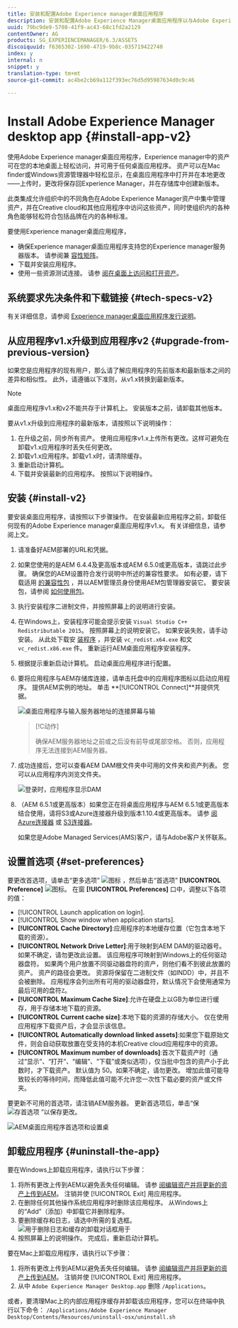 ```yaml
---
title: 安装和配置Adobe Experience manager桌面应用程序
description: 安装和配置Adobe Experience Manager桌面应用程序以与Adobe Experience Manager资产服务器一起使用，并将资产下载到您的本地文件系统。
uuid: 79bc9de9-5708-41f9-ac43-68c1fd2a2129
contentOwner: AG
products: SG_EXPERIENCEMANAGER/6.3/ASSETS
discoiquuid: f6365302-1690-4719-9b8c-035719422740
index: y
internal: n
snippet: y
translation-type: tm+mt
source-git-commit: ac4be2cb69a112f393ec76d5d95987634d0c9c46

---
```



# Install Adobe Experience Manager desktop app {#install-app-v2}

使用Adobe Experience manager桌面应用程序，Experience manager中的资产可在您的本地桌面上轻松访问，并可用于任何桌面应用程序。 资产可以在Mac finder或Windows资源管理器中轻松显示，在桌面应用程序中打开并在本地更改——上传时，更改将保存回Experience Manager，并在存储库中创建新版本。

此类集成允许组织中的不同角色在Adobe Experience Manager资产中集中管理资产，并在Creative cloud和其他应用程序中访问这些资产，同时使组织内的各种角色能够轻松符合包括品牌在内的各种标准。

要使用Experience manager桌面应用程序，

* 确保Experience manager桌面应用程序支持您的Experience manager服务器版本。 请参阅兼 [容性矩阵](release-notes-of-v1.md#compatibilitymatrix)。
* 下载并安装应用程序。
* 使用一些资源测试连接。 请参 [阅在桌面上访问和打开资产](use-app-v1.md#openondesktop)。

## 系统要求先决条件和下载链接 {#tech-specs-v2}

有关详细信息，请参阅 [Experience manager桌面应用程序发行说明](release-notes.md)。

## 从应用程序v1.x升级到应用程序v2 {#upgrade-from-previous-version}

如果您是应用程序的现有用户，那么请了解应用程序的先前版本和最新版本之间的差异和相似性。 此外，请遵循以下准则，从v1.x转换到最新版本。

>[!NOTE]
>
>桌面应用程序v1.x和v2不能共存于计算机上。 安装版本之前，请卸载其他版本。

要从v1.x升级到应用程序的最新版本，请按照以下说明操作：

1. 在升级之前，同步所有资产。 使用应用程序v1.x上传所有更改。这样可避免在卸载v1.x应用程序时丢失任何更改。
1. 卸载v1.x应用程序。卸载v1.x时，请清除缓存。
1. 重新启动计算机。
1. 下载并安装最新的应用程序。 按照以下说明操作。

## 安装 {#install-v2}

要安装桌面应用程序，请按照以下步骤操作。 在安装最新应用程序之前，卸载任何现有的Adobe Experience manager桌面应用程序v1.x。 有关详细信息，请参阅上文。

1. 请准备好AEM部署的URL和凭据。
1. 如果您使用的是AEM 6.4.4及更高版本或AEM 6.5.0或更高版本，请跳过此步骤。 确保您的AEM设置符合发行说明中所述的兼容性要求。 如有必要，请下载适用 [的兼容性包](https://www.adobeaemcloud.com/content/marketplace/marketplaceProxy.html?packagePath=/content/companies/public/adobe/packages/cq640/featurepack/adobe-asset-link-support) ，并以AEM管理员身份使用AEM包管理器安装它。 要安装包，请参阅 [如何使用包](https://helpx.adobe.com/experience-manager/6-5/sites/administering/using/package-manager.html)。
1. 执行安装程序二进制文件，并按照屏幕上的说明进行安装。
1. 在Windows上，安装程序可能会提示安装 `Visual Studio C++ Redistributable 2015`。 按照屏幕上的说明安装它。 如果安装失败，请手动安装。 从此处下载安 [装程序](https://www.microsoft.com/en-us/download/details.aspx?id=52685) ，并安装 `vc_redist.x64.exe` 和文 `vc_redist.x86.exe` 件。 重新运行AEM桌面应用程序安装程序。
1. 根据提示重新启动计算机。 启动桌面应用程序进行配置。
1. 要将应用程序与AEM存储库连接，请单击托盘中的应用程序图标以启动应用程序。 提供AEM实例的地址。 单击 **[!UICONTROL Connect]**并提供凭据。

   ![桌面应用程序与输入服务器地址的连接屏幕与输](assets/connect_da2.png "入服务器地址的连接屏幕")

   >[!C动作]
   >
   >确保AEM服务器地址之前或之后没有前导或尾部空格。 否则，应用程序无法连接到AEM服务器。

1. 成功连接后，您可以查看AEM DAM根文件夹中可用的文件夹和资产列表。 您可以从应用程序内浏览文件夹。

   ![登录时，应用程序显示DAM](assets/firstview_da2.png "内容登录时，应用程序显示DAM内容")

1. （AEM 6.5.1或更高版本）如果您正在将桌面应用程序与AEM 6.5.1或更高版本结合使用，请将S3或Azure连接器升级到版本1.10.4或更高版本。 请参 [阅Azure连接器](https://helpx.adobe.com/experience-manager/6-5/sites/deploying/using/data-store-config.html#AzureDataStore) 或 [S3连接器](https://helpx.adobe.com/experience-manager/6-5/sites/deploying/using/data-store-config.html#AmazonS3DataStore)。

   如果您是Adobe Managed Services(AMS)客户，请与Adobe客户关怀联系。

## 设置首选项 {#set-preferences}

要更改首选项，请单击“更多选项” ![图标](assets/do-not-localize/more_options_da2.png) ，然后单击“首选项” **[!UICONTROL Preference]** ![图标](assets/do-not-localize/preferences_icon_da2.png)。 在窗 **[!UICONTROL Preferences]** 口中，调整以下各项的值：

* [!UICONTROL Launch application on login].
* [!UICONTROL Show window when application starts].
* **[!UICONTROL Cache Directory]**:应用程序的本地缓存位置（它包含本地下载的资源）。
* **[!UICONTROL Network Drive Letter]**:用于映射到AEM DAM的驱动器号。 如果不确定，请勿更改此设置。 该应用程序可映射到Windows上的任何驱动器盘符。 如果两个用户放置不同驱动器盘符的资产，则他们看不到彼此放置的资产。 资产的路径会更改。 资源将保留在二进制文件（如INDD）中，并且不会被删除。 应用程序会列出所有可用的驱动器盘符，默认情况下会使用通常为最后可用的盘符`Z`。
* **[!UICONTROL Maximum Cache Size]**:允许在硬盘上以GB为单位进行缓存，用于存储本地下载的资源。
* **[!UICONTROL Current cache size]**:本地下载的资源的存储大小。 仅在使用应用程序下载资产后，才会显示该信息。
* **[!UICONTROL Automatically download linked assets]**:如果您下载原始文件，则会自动获取放置在受支持的本机Creative cloud应用程序中的资源。
* **[!UICONTROL Maximum number of downloads]**:首次下载资产时（通过“显示”、“打开”、“编辑”、“下载”或类似选项），仅当批中包含的资产小于此数时，才下载资产。 默认值为 50。如果不确定，请勿更改。 增加此值可能导致较长的等待时间，而降低此值可能不允许您一次性下载必要的资产或文件夹。

要更新不可用的首选项，请注销AEM服务器。 更新首选项后，单击“保 ![存首选项](assets/do-not-localize/save_preferences_da2.png) ”以保存更改。

![AEM桌面应用程序首选项和设置桌](assets/preferences_da2.png "面应用程序首选项")

## 卸载应用程序 {#uninstall-the-app}

要在Windows上卸载应用程序，请执行以下步骤：

1. 将所有更改上传到AEM以避免丢失任何编辑。 请参 [阅编辑资产并将更新的资产上传到AEM](using.md#edit-assets-upload-updated-assets)。 注销并使 [!UICONTROL Exit] 用应用程序。
1. 在删除任何其他操作系统应用程序时删除该应用程序。 从Windows上的“Add”（添加）中卸载它并删除程序。
1. 要删除缓存和日志，请选中所需的复选框。
   ![用于删除日志和缓存的卸载对话框用于](assets/uninstall_da2.png "删除日志和缓存的卸载对话框用于删除日志和缓存")
1. 按照屏幕上的说明操作。 完成后，重新启动计算机。

要在Mac上卸载应用程序，请执行以下步骤：

1. 将所有更改上传到AEM以避免丢失任何编辑。 请参 [阅编辑资产并将更新的资产上传到AEM](using.md#edit-assets-upload-updated-assets)。 注销并使 [!UICONTROL Exit] 用应用程序。
1. 从中 `Adobe Experience Manager Desktop.app` 删除 `/Applications`。

或者，要清理Mac上的内部应用程序缓存并卸载该应用程序，您可以在终端中执行以下命令：
`/Applications/Adobe Experience Manager Desktop/Contents/Resources/uninstall-osx/uninstall.sh`
